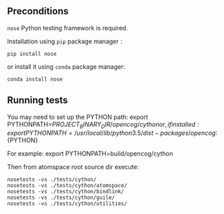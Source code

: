 
## Preconditions

```nose``` Python testing framework is required.

Installation using ```pip``` package manager :
```
pip install nose
```
or install it using ```conda``` package manager:
```
conda install nose
```

## Running tests

You may need to set up the PYTHON path:
export PYTHONPATH=${PROJECT_BINARY_DIR}/opencog/cython
or, if installed:
export PYTHONPATH=/usr/local/lib/python3.5/dist-packages/opencog:${PYTHON}

For example:
export PYTHONPATH=build/opencog/cython

Then from atomspace root source dir execute:

```
nosetests -vs ./tests/cython/
nosetests -vs ./tests/cython/atomspace/
nosetests -vs ./tests/cython/bindlink/
nosetests -vs ./tests/cython/guile/
nosetests -vs ./tests/cython/utilities/
```
